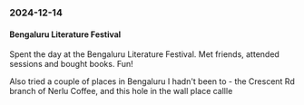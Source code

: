 ### 2024-12-14
#### Bengaluru Literature Festival
Spent the day at the Bengaluru Literature Festival. Met friends, attended sessions and bought books. Fun!

Also tried a couple of places in Bengaluru I hadn't been to - the Crescent Rd branch of Nerlu Coffee, and this hole in the wall place callle

